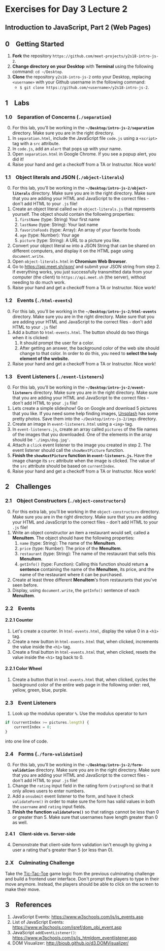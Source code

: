 # Exercises for Day 3 Lecture 2
## Introduction to JavaScript, Part 2 (Web Pages)

## 0 &ensp; Getting Started
1. **Fork** the repository `https://github.com/meet-projects/y2s18-intro-js-2`.
2. **Change directory on your Desktop** with **Terminal** using the following command: `cd ~/Desktop`.
2. **Clone** the repository `y2s18-intro-js-2` onto your Desktop, replacing `<username>` with your Github username in the following command:
    - `$ git clone https://github.com/<username>/y2s18-intro-js-2`.

## 1 &ensp; Labs

### 1.0 &ensp; Separation of Concerns (`./separation`)
0. For this lab, you'll be working in the **`~/Desktop/intro-js-2/separation`** directory. Make sure you are in the right directory.
1. In `separation.html`, include the JavaScript file `code.js` using a `<script>` tag with a `src` attribute.
2. In `code.js`, add an `alert` that pops up with your name.
3. Open `separation.html` in Google Chrome. If you see a popup alert, you did it!
4. Raise your hand and get a checkoff from a TA or Instructor. Nice work!

### 1.1 &ensp; Object literals and JSON (`./object-literals`)
0. For this lab, you'll be working in the **`~/Desktop/intro-js-2/object-literals`** directory. Make sure you are in the right directory. Make sure that you are adding your HTML and JavaScript to the correct files - don't add HTML to your `.js` file!
1. Create an object literal called `me` in `object-literals.js` that represents yourself. The object should contain the following properties:
    1. `firstName` (type: String) Your first name
    2. `lastName` (type: String): Your last name
    3. `favoriteFoods` (type: Array): An array of your favorite foods
    4. `age` (type: Number): Your age
    5. `picture` (type: String): A URL to a picture you like.
2. Convert your object literal `me` into a JSON String that can be shared on different computers, and display it on the HTML page using `document.write`.
3. Open `object-literals.html` in **Chromium Web Browser**.
3. Go to https://api.meet.sh/json/ and submit your JSON string from step 2. If everything works, you just successfully transmitted data from your computer (the client) to `https://api.meet.sh` (the server), without needing to do much work.
4. Raise your hand and get a checkoff from a TA or Instructor. Nice work!

### 1.2 &ensp; Events (`./html-events`)
0. For this lab, you'll be working in the **`~/Desktop/intro-js-2/html-events`** directory. Make sure you are in the right directory. Make sure that you are adding your HTML and JavaScript to the correct files - don't add HTML to your `.js` file!
1. Add a button to `html-events.html`. The button should do two things when it is clicked:
    1. It should prompt the user for a color.
    2. After getting an answer, the background color of the web site should change to that color. In order to do this, you need to **select the `body` element of the website.**
6. Raise your hand and get a checkoff from a TA or Instructor. Nice work!

### 1.3 &ensp; Event Listeners (`./event-listeners`)
0. For this lab, you'll be working in the **`~/Desktop/intro-js-2/event-listeners`** directory. Make sure you are in the right directory. Make sure that you are adding your HTML and JavaScript to the correct files - don't add HTML to your `.js` file!
1. Lets create a simple slideshow! Go on Google and download 5 pictures that you like. If you need some help finding images, [Unsplash](https://unsplash.com/) has some pretty photos. Save them into the `~/Desktop/intro-js-2/imgs` directory.
2. Create an image in `event-listeners.html` using a `<img>` tag.
3. In `event-listeners.js`, create an array called `pictures` of the file names of the images that you downloaded. One of the elements in the array should be `'./imgs/dog.jpg'`.
4. Attach a `click` event listener to the image you created in step 2. The event listener should call the `showNextPicture` function.
5. **Finish the `showNextPicture` function in `event-listeners.js`.** Have the image change its `src` attribute when the image is clicked. The value of the `src` attribute should be based on `currentIndex`. 
6. Raise your hand and get a checkoff from a TA or Instructor. Nice work!

## 2 &ensp; Challenges

### 2.1 &ensp; Object Constructors (`./object-constructors`)
0. For this extra lab, you'll be working in the `object-constructors` directory. Make sure you are in the right directory. Make sure that you are adding your HTML and JavaScript to the correct files - don't add HTML to your `.js` file!
1. Write an object constructor an item a restaurant would sell, called a **MenuItem**. The object should have the following properties:
    1. `name` (type: String): The name of the **MenuItem**.
    2. `price` (type: Number): The price of the **MenuItem**.
    3. `restaurant` (type: String): The name of the restaurant that sells this **MenuItem**.
    4. `getInfo()` (type: Function): Calling this function should return **a sentence** containing the name of the **MenuItem**, its price, and the name of the restaurant where it can be purchased.
2. Create at least three different **MenuItem**'s from restaurants that you've seen before.
3. Display, using `document.write`, the `getInfo()` sentence of each **MenuItem**.

### 2.2 &ensp; Events
#### 2.2.1 Counter
1. Let's create a counter. In `html-events.html`, display the value 0 in a `<h1>` tag.
2. Create a new button in `html-events.html` that, when clicked, increments the value inside the `<h1>` tag.
3. Create a final button in `html-events.html` that, when clicked, resets the value inside the `<h1>` tag back to 0.

#### 2.2.1 Color Wheel
1. Create a button that in `html-events.html` that, when clicked, cycles the background color of the entire web page in the following order: red, yellow, green, blue, purple.

### 2.3 &ensp; Event Listeners
1. Look up the modulus operator `%`. Use the modulus operator to turn 
```js
if (currentIndex >= pictures.length) {
    currentIndex = 0;
}
```
into one line of code.

### 2.4 &ensp; Forms (`./form-validation`)
0. For this lab, you'll be working in the **`~/Desktop/intro-js-2/form-validation`** directory. Make sure you are in the right directory. Make sure that you are adding your HTML and JavaScript to the correct files - don't add HTML to your `.js` file!
1. Change the `rating` input field in the rating form (`ratingForm`) so that it only allows users to enter numbers.
2. Add a `onsubmit` event listener to the form, and have it check `validateForm()` in order to make sure the form has valid values in both the `username` and `rating` input fields. 
3. **Finish the function `validateForm()`** so that ratings cannot be less than 0 or greater than 5. Make sure that usernames have length greater than 0 as well.

#### 2.4.1 &ensp; Client-side vs. Server-side
4. Demonstrate that client-side form validation isn't enough by giving a user a rating that's greater than 5 (or less than 0).

### 2.X &ensp; Culminating Challenge
Take the [Tic-Tac-Toe](https://en.wikipedia.org/wiki/Tic-tac-toe) game logic from the previous culminating challenge and build a frontend user interface. Don't prompt the players to type in their move anymore. Instead, the players should be able to click on the screen to make their move.

## 3 &ensp; References
1. JavaScript Events: https://www.w3schools.com/js/js_events.asp
2. List of JavaScript Events: https://www.w3schools.com/jsref/dom_obj_event.asp
3. JavaScript `addEventListener()`: https://www.w3schools.com/js/js_htmldom_eventlistener.asp
4. DOM Visualizer: http://bioub.github.io/d3.DOMVisualizer/
